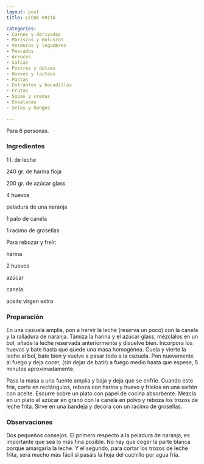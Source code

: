 ```yaml
---
layout: post
title: LECHE FRITA

categories:
- Carnes y derivados
- Mariscos y moluscos
- Verduras y legumbres
- Pescados
- Arroces
- Salsas
- Postres y dulces
- Huevos y lacteos
- Pastas
- Entrantes y bocadillos
- Frutas
- Sopas y cremas
- Ensaladas
- Setas y hongos
 
---
```

Para 6 personas.

<h3>Ingredientes</h3>
1 l. de leche

240 gr. de harina floja

200 gr. de azúcar glass

4 huevos

peladura de una naranja

1 palo de canela

1 racimo de grosellas

Para rebozar y freír:

harina

2 huevos

azúcar

canela

aceite virgen extra

<h3>Preparación</h3>
En una cazuela amplia, pon a hervir la leche (reserva un poco) con la canela y la ralladura de naranja. Tamiza la harina y el azúcar glass, mézclalos en un bol, añade la leche reservada anteriormente y disuelve bien. Incorpora los huevos y bate hasta que quede una masa homogénea. Cuela y vierte la leche al bol, bate bien y vuelve a pasar todo a la cazuela. Pon nuevamente al fuego y deja cocer, (sin dejar de batir) a fuego medio hasta que espese, 5 minutos aproximadamente.

Pasa la masa a una fuente amplia y baja y deja que se enfríe. Cuando este fría, corta en rectángulos, reboza con harina y huevo y fríelos en una sartén con aceite. Escurre sobre un plato con papel de cocina absorbente. Mezcla en un plato el azúcar en grano con la canela en polvo y reboza los trozos de leche frita. Sirve en una bandeja y decora con un racimo de grosellas.

<h3>Observaciones</h3>
Dos pequeños consejos. El primero respecto a la peladura de naranja, es importante que sea lo más fina posible. No hay que coger la parte blanca porque amargaría la leche. Y el segundo, para cortar los trozos de leche frita, será mucho más fácil si pasáis la hoja del cuchillo por agua fría.

